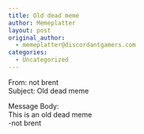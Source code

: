 ```yaml
---
title: Old dead meme
author: Memeplatter
layout: post
original_author:
  - memeplatter@discordantgamers.com
categories:
  - Uncategorized
---
```

From: not brent  
Subject: Old dead meme

Message Body:  
This is an old dead meme  
-not brent